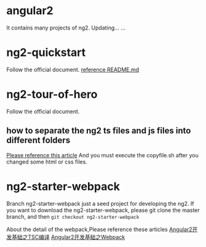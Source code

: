 # angular2
It contains many projects of ng2.  Updating... ...

# ng2-quickstart
Follow the official document. [reference README.md](./ng2-quickstart/README.md)

# ng2-tour-of-hero
Follow the official document.
## how to separate the ng2 ts files and js files into different folders
[Please reference this article](http://www.jianshu.com/p/9bd75adaed6f)
And you must execute the copyfile.sh after you changed some html or css files.

# ng2-starter-webpack
Branch ng2-starter-webpack just a seed project for developing the ng2.
If you want to download the ng2-starter-webpack, please git clone the master branch,
and then `git checkout ng2-starter-webpack`

About the detail of the webpack,Please reference these articles
[Angular2开发基础之TSC编译](http://www.jianshu.com/p/b12ccfdfb0c1)
[Angular2开发基础之Webpack](http://www.jianshu.com/p/4b4264f045b7)



